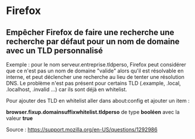 # Firefox
## Empêcher Firefox de faire une recherche une recherche par défaut pour un nom de domaine avec un TLD personnalisé

Exemple : pour le nom serveur.entreprise.tldperso, Firefox peut considérer que ce n'est pas un nom de domaine "valide" alors qu'il est résolvable en interne, et peut déclencher une recherche au lieu de tenter une résolution DNS.
Le problème n'est pas présent pour certains TLD (.example, .local, .localhost, .invalid ...) car ils sont déjà en whitelist.


Pour ajouter des TLD en whitelist aller dans about:config et ajouter un item :

**browser.fixup.domainsuffixwhitelist.tldperso** de type **booléen** avec la valeur **true**

Source : https://support.mozilla.org/en-US/questions/1292986
